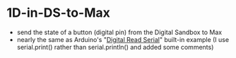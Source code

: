 # 1D-in-DS-to-Max
- send the state of a button (digital pin) from the Digital Sandbox to Max
- nearly the same as Arduino's "[Digital Read Serial](https://www.arduino.cc/en/Tutorial/BuiltInExamples/DigitalReadSerial)" built-in example (I use serial.print() rather than serial.println() and added some comments)
